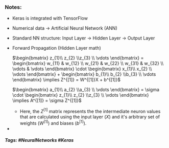 ### Notes: 
- Keras is integrated with TensorFlow
- Numerical data $\rightarrow$ Artificial Neural Network (ANN)
- Standard NN structure:
	Input Layer $\rightarrow$ Hidden Layer $\rightarrow$ Output Layer
- Forward Propagation (Hidden Layer math)

	$\begin{bmatrix} z_{1}\\ z_{2}  \\z_{3} \\ \vdots \end{bmatrix} = \begin{bmatrix} w_{11} & w_{12} \\ w_{21} & w_{22}  \\ w_{31} & w_{32}  \\ \vdots  & \vdots \end{bmatrix} \cdot \begin{bmatrix} x_{1}\\ x_{2} \\ \vdots \end{bmatrix} + \begin{bmatrix} b_{1}\\ b_{2}  \\b_{3} \\ \vdots \end{bmatrix} \implies Z^{[1]} = W^{[1]}X + b^{[1]}$ 
	
	$\begin{bmatrix} a_{1}\\ a_{2}  \\a_{3} \\ \vdots \end{bmatrix} = \sigma \cdot \begin{bmatrix} z_{1}\\ z_{2}  \\z_{3} \\ \vdots \end{bmatrix} \implies A^{[1]} = \sigma Z^{[1]}$	

	- Here, the $Z^{[1]}$ matrix represents the the intermediate neuron values that are calculated using the input layer ($X$) and it's arbitrary set of weights ($W^{[1]}$) and biases ($b^{[1]}$).
- 
	

##### Tags: #NeuralNetworks #Keras
